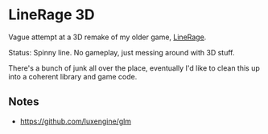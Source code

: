 # LineRage 3D

Vague attempt at a 3D remake of my older game, [LineRage](https://chrome.google.com/webstore/detail/linerage/oplmlhhgdcliikihbehklkagmeophnlh?hl=en-US).

Status: Spinny line. No gameplay, just messing around with 3D stuff.

There's a bunch of junk all over the place, eventually I'd like to clean this up
into a coherent library and game code.

## Notes

- https://github.com/luxengine/glm
